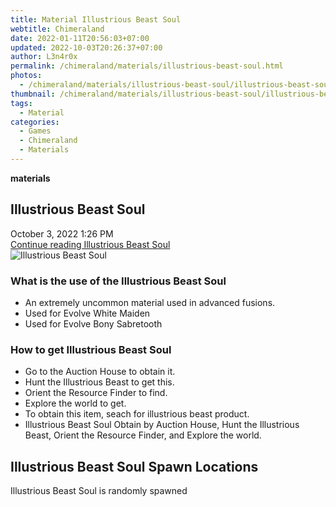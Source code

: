 ```yaml
---
title: Material Illustrious Beast Soul
webtitle: Chimeraland
date: 2022-01-11T20:56:03+07:00
updated: 2022-10-03T20:26:37+07:00
author: L3n4r0x
permalink: /chimeraland/materials/illustrious-beast-soul.html
photos:
  - /chimeraland/materials/illustrious-beast-soul/illustrious-beast-soul.webp
thumbnail: /chimeraland/materials/illustrious-beast-soul/illustrious-beast-soul.webp
tags:
  - Material
categories:
  - Games
  - Chimeraland
  - Materials
---
```


<section id="bootstrap-wrapper">
  <link
    rel="stylesheet"
    href="https://cdn.statically.io/gh/dimaslanjaka/Web-Manajemen/40ac3225/css/bootstrap-4.5-wrapper.css"
  />
  <div
    class="row g-0 border rounded overflow-hidden flex-md-row mb-4 shadow-sm position-relative"
  >
    <div class="col p-4 d-flex flex-column position-static">
      <strong class="d-inline-block mb-2 text-success">materials</strong>
      <h2 class="mb-0">Illustrious Beast Soul</h2>
      <div class="mb-1 text-muted">October 3, 2022 1:26 PM</div>
      <a
        href="/chimeraland/materials/illustrious-beast-soul.html"
        class="stretched-link d-none"
        >Continue reading Illustrious Beast Soul</a
      >
    </div>
    <div class="col-auto d-none d-lg-block">
      <img
        src="/chimeraland/materials/illustrious-beast-soul/illustrious-beast-soul.webp"
        alt="Illustrious Beast Soul"
      />
    </div>
  </div>
  <div class="row">
    <div class="col-lg-6 col-12 mb-2">
      <div class="card">
        <div class="card-body">
          <h3 class="card-title">
            What is the use of the Illustrious Beast Soul
          </h3>
          <div class="card-text">
            <ul>
              <li>An extremely uncommon material used in advanced fusions.</li>
              <li>Used for Evolve White Maiden</li>
              <li>Used for Evolve Bony Sabretooth</li>
            </ul>
          </div>
        </div>
      </div>
    </div>
    <div class="col-lg-6 col-12 mb-2">
      <div class="card">
        <div class="card-body">
          <h3 class="card-title">How to get Illustrious Beast Soul</h3>
          <div class="card-text">
            <ul>
              <li>Go to the Auction House to obtain it.</li>
              <li>Hunt the Illustrious Beast to get this.</li>
              <li>Orient the Resource Finder to find.</li>
              <li>Explore the world to get.</li>
              <li>To obtain this item, seach for illustrious beast product.</li>
              <li>
                Illustrious Beast Soul Obtain by Auction House, Hunt the
                Illustrious Beast, Orient the Resource Finder, and Explore the
                world.
              </li>
            </ul>
          </div>
        </div>
      </div>
    </div>
    <div class="col-12 mb-2">
      <h2>Illustrious Beast Soul Spawn Locations</h2>
      <p>Illustrious Beast Soul is randomly spawned</p>
    </div>
  </div>
</section>